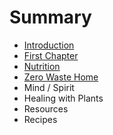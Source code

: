 # Summary

* [Introduction](README.md)
* [First Chapter](chapter1.md)
* [Nutrition](nutrition.md)
* [Zero Waste Home](zero_waste_home.md)
* Mind / Spirit
* Healing with Plants
* Resources
* Recipes

